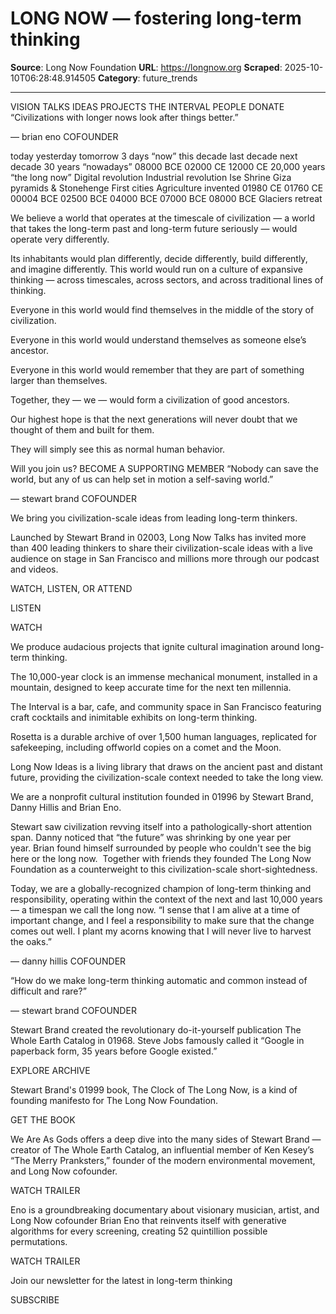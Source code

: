 # LONG NOW — fostering long-term thinking

**Source**: Long Now Foundation
**URL**: https://longnow.org
**Scraped**: 2025-10-10T06:28:48.914505
**Category**: future_trends

---

VISION
TALKS
IDEAS
PROJECTS
THE INTERVAL
PEOPLE
DONATE
“Civilizations with longer nows look after things better.”

— brian eno COFOUNDER

today
yesterday
tomorrow
3 days
“now”
this decade
last decade
next decade
30 years
“nowadays”
08000 BCE
02000 CE
12000 CE
20,000 years
“the long now”
Digital
revolution
Industrial
revolution
Ise
Shrine
Giza pyramids
& Stonehenge
First
cities
Agriculture
invented
01980 CE
01760 CE
00004 BCE
02500 BCE
04000 BCE
07000 BCE
08000 BCE
Glaciers
retreat

We believe a world that operates at the timescale of civilization — a world that takes the long-term past and long-term future seriously — would operate very differently.

Its inhabitants would plan differently, decide differently, build differently, and imagine differently. This world would run on a culture of expansive thinking — across timescales, across sectors, and across traditional lines of thinking.

Everyone in this world would find themselves in the middle of the story of civilization.

Everyone in this world would understand themselves as someone else’s ancestor.

Everyone in this world would remember that they are part of something larger than themselves.

Together, they — we — would form a civilization of good ancestors.

Our highest hope is that the next generations will never doubt that we thought of them and built for them.

They will simply see this as normal human behavior.

Will you join us?
BECOME A SUPPORTING MEMBER
“Nobody can save the world, but any of us can help set in motion a self-saving world.”

— stewart brand COFOUNDER

We bring you civilization-scale ideas from leading long-term thinkers.

Launched by Stewart Brand in 02003, Long Now Talks has invited more than 400 leading thinkers to share their civilization-scale ideas with a live audience on stage in San Francisco and millions more through our podcast and videos.

WATCH, LISTEN, OR ATTEND

LISTEN

 

WATCH

We produce audacious projects that ignite cultural imagination around long-term thinking.

The 10,000-year clock is an immense mechanical monument, installed in a mountain, designed to keep accurate time for the next ten millennia.

The Interval is a bar, cafe, and community space in San Francisco featuring craft cocktails and inimitable exhibits on long-term thinking.

Rosetta is a durable archive of over 1,500 human languages, replicated for safekeeping, including offworld copies on a comet and the Moon.

Long Now Ideas is a living library that draws on the ancient past and distant future, providing the civilization-scale context needed to take the long view.

We are a nonprofit cultural institution founded in 01996 by Stewart Brand, Danny Hillis and Brian Eno.

Stewart saw civilization revving itself into a pathologically-short attention span. Danny noticed that “the future” was shrinking by one year per year. Brian found himself surrounded by people who couldn't see the big here or the long now.  Together with friends they founded The Long Now Foundation as a counterweight to this civilization-scale short-sightedness.

Today, we are a globally-recognized champion of long-term thinking and responsibility, operating within the context of the next and last 10,000 years — a timespan we call the long now.
“I sense that I am alive at a time of important change, and I feel a responsibility to make sure that the change comes out well. I plant my acorns knowing that I will never live to harvest the oaks.”

— danny hillis COFOUNDER

“How do we make long-term thinking automatic and common instead of difficult and rare?”

— stewart brand COFOUNDER

Stewart Brand created the revolutionary do-it-yourself publication The Whole Earth Catalog in 01968. Steve Jobs famously called it “Google in paperback form, 35 years before Google existed.”

EXPLORE ARCHIVE

Stewart Brand's 01999 book, The Clock of The Long Now, is a kind of founding manifesto for The Long Now Foundation.

GET THE BOOK

We Are As Gods offers a deep dive into the many sides of Stewart Brand —creator of The Whole Earth Catalog, an influential member of Ken Kesey’s “The Merry Pranksters,” founder of the modern environmental movement, and Long Now cofounder.

WATCH TRAILER

Eno is a groundbreaking documentary about visionary musician, artist, and Long Now cofounder Brian Eno that reinvents itself with generative algorithms for every screening, creating 52 quintillion possible permutations.

WATCH TRAILER

Join our newsletter for the latest in long-term thinking

SUBSCRIBE
